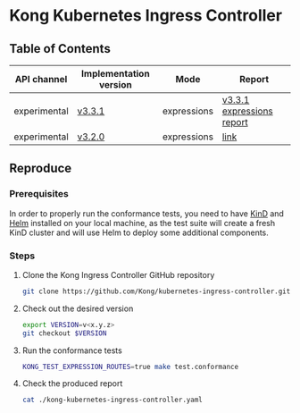 # Kong Kubernetes Ingress Controller

## Table of Contents

| API channel  | Implementation version                                                              | Mode        | Report                                                |
|--------------|-------------------------------------------------------------------------------------|-------------|-------------------------------------------------------|
| experimental | [v3.3.1](https://github.com/Kong/kubernetes-ingress-controller/releases/tag/v3.3.1) | expressions | [v3.3.1 expressions report](./experimental-v3.3.1-expressions-report.yaml) |
| experimental | [v3.2.0](https://github.com/Kong/kubernetes-ingress-controller/releases/tag/v3.2.0) | expressions | [link](./experimental-v3.2.0-expressions-report.yaml) |
## Reproduce

### Prerequisites

In order to properly run the conformance tests, you need to have [KinD](https://github.com/kubernetes-sigs/kind)
and [Helm](https://github.com/helm/helm) installed on your local machine, as the
test suite will create a fresh KinD cluster and will use Helm to deploy some additional
components.

### Steps

1. Clone the Kong Ingress Controller GitHub repository

   ```bash
   git clone https://github.com/Kong/kubernetes-ingress-controller.git && cd kubernetes-ingress-controller
   ```

2. Check out the desired version

   ```bash
   export VERSION=v<x.y.z>
   git checkout $VERSION
   ```

3. Run the conformance tests

   ```bash
   KONG_TEST_EXPRESSION_ROUTES=true make test.conformance
   ```

4. Check the produced report

   ```bash
   cat ./kong-kubernetes-ingress-controller.yaml
   ```
